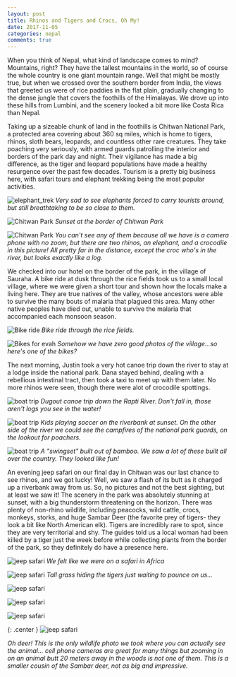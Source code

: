 ```yaml
---
layout: post
title: Rhinos and Tigers and Crocs, Oh My!
date: 2017-11-05
categories: nepal
comments: true
---
```


When you think of Nepal, what kind of landscape comes to mind?  Mountains, right?  They have the tallest mountains in the world, so of course the whole country is one giant mountain range.  Well that might be mostly true, but when we crossed over the southern border from India, the views that greeted us were of rice paddies in the flat plain, gradually changing to the dense jungle that covers the foothills of the Himalayas.  We drove up into these hills from Lumbini, and the scenery looked a bit more like Costa Rica than Nepal.

Taking up a sizeable chunk of land in the foothills is Chitwan National Park, a protected area covering about 360 sq miles, which is home to tigers, rhinos, sloth bears, leopards, and countless other rare creatures.  They take poaching very seriously, with armed guards patrolling the interior and borders of the park day and night.  Their vigilance has made a big difference, as the tiger and leopard populations have made a healthy resurgence over the past few decades.  Tourism is a pretty big business here, with safari tours and elephant trekking being the most popular activities.

![elephant_trek](/images/thumbs/nepal/IMG_20171011_171538.jpg)
*Very sad to see elephants forced to carry tourists around, but still breathtaking to be so close to them.*

![Chitwan Park](/images/thumbs/nepal/IMG_20171011_171811.jpg)
*Sunset at the border of Chitwan Park*

![Chitwan Park](/images/thumbs/nepal/IMG_20171011_172003.jpg)
*You can't see any of them because all we have is a camera phone with no zoom, but there are two rhinos, an elephant, and a crocodile in this picture!  All pretty far in the distance, except the croc who's in the river, but looks exactly like a log.*

We checked into our hotel on the border of the park, in the village of Sauraha.  A bike ride at dusk through the rice fields took us to a small local village, where we were given a short tour and shown how the locals make a living here.  They are true natives of the valley, whose ancestors were able to survive the many bouts of malaria that plagued this area.  Many other native peoples have died out, unable to survive the malaria that accompanied each monsoon season.

![Bike ride](/images/thumbs/nepal/IMG_20171011_161231.jpg)
*Bike ride through the rice fields.*

![Bikes for evah](/images/thumbs/nepal/IMG_20171011_162421.jpg)
*Somehow we have zero good photos of the village...so here's one of the bikes?*

The next morning, Justin took a very hot canoe trip down the river to stay at a lodge inside the national park.  Dana stayed behind, dealing with a rebellious intestinal tract, then took a taxi to meet up with them later.  No more rhinos were seen, though there were alot of crocodile spottings.

![boat trip](/images/thumbs/nepal/IMG_PANO_20171012_115946.jpg)
*Dugout canoe trip down the Rapti River.  Don't fall in, those aren't logs you see in the water!*

![boat trip](/images/thumbs/nepal/IMG_20171012_170138.jpg)
*Kids playing soccer on the riverbank at sunset.  On the other side of the river we could see the campfires of the national park guards, on the lookout for poachers.*

![boat trip](/images/thumbs/nepal/IMG_20171012_174549.jpg)
*A "swingset" built out of bamboo.  We saw a lot of these built all over the country. They looked like fun!*

An evening jeep safari on our final day in Chitwan was our last chance to see rhinos, and we got lucky!  Well, we saw a flash of its butt as it charged up a riverbank away from us.  So, no pictures and not the best sighting, but at least we saw it!  The scenery in the park was absolutely stunning at sunset, with a big thunderstorm threatening on the horizon.  There was plenty of non-rhino wildlife, including peacocks, wild cattle, crocs, monkeys, storks, and huge Sambar Deer (the favorite prey of tigers- they look a bit like North American elk).  Tigers are incredibly rare to spot, since they are very territorial and shy.  The guides told us a local woman had been killed by a tiger just the week before while collecting plants from the border of the park, so they definitely do have a presence here.

![jeep safari](/images/thumbs/nepal/IMG_20171013_153833.jpg)
*We felt like we were on a safari in Africa*

![jeep safari](/images/thumbs/nepal/IMG_20171013_154654.jpg)
*Tall grass hiding the tigers just waiting to pounce on us...*

![jeep safari](/images/thumbs/nepal/IMG_20171013_161520.jpg)

![jeep safari](/images/thumbs/nepal/IMG_20171013_163429.jpg)

![jeep safari](/images/thumbs/nepal/IMG_20171013_164826.jpg)

{: .center }
![jeep safari](/images/thumbs/nepal/IMG_20171013_170327.jpg)

*Oh deer!  This is the only wildlife photo we took where you can actually see the animal... cell phone cameras are great for many things but zooming in on an animal butt 20 meters away in the woods is not one of them.  This is a smaller cousin of the Sambar deer, not as big and impressive.*








